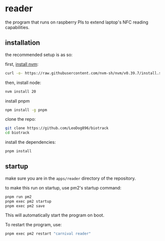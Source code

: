 # reader

the program that runs on raspberry PIs to extend laptop's NFC reading capabilities.

## installation

the recommended setup is as so:

first, [install nvm](https://github.com/nvm-sh/nvm?tab=readme-ov-file#install--update-script):

```sh
curl -o- https://raw.githubusercontent.com/nvm-sh/nvm/v0.39.7/install.sh | bash
```

then, install node:

```sh
nvm install 20
```

install pnpm

```sh
npm install -g pnpm
```

clone the repo:

```sh
git clone https://github.com/LeoDog896/biotrack
cd biotrack
```

install the dependencies:

```sh
pnpm install
```

## startup

make sure you are in the `apps/reader` directory of the repository.

to make this run on startup, use pm2's startup command:

```sh
pnpm run pm2
pnpm exec pm2 startup
pnpm exec pm2 save
```

This will automatically start the program on boot.

To restart the program, use:

```sh
pnpm exec pm2 restart "carnival reader"
```
